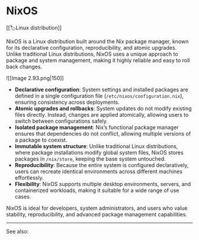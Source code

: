
# NixOS

[[🏷️Linux distribution]]

NixOS is a Linux distribution built around the Nix package manager, known for its declarative configuration, reproducibility, and atomic upgrades. Unlike traditional Linux distributions, NixOS uses a unique approach to package and system management, making it highly reliable and easy to roll back changes.

![[Image 2.93.png|150]]

- **Declarative configuration**: System settings and installed packages are defined in a single configuration file (`/etc/nixos/configuration.nix`), ensuring consistency across deployments.
- **Atomic upgrades and rollbacks**: System updates do not modify existing files directly. Instead, changes are applied atomically, allowing users to switch between configurations safely.
- **Isolated package management**: Nix’s functional package manager ensures that dependencies do not conflict, allowing multiple versions of a package to coexist.
- **Immutable system structure**: Unlike traditional Linux distributions, where package installations modify global system files, NixOS stores packages in `/nix/store`, keeping the base system untouched.
- **Reproducibility**: Because the entire system is configured declaratively, users can recreate identical environments across different machines effortlessly.
- **Flexibility**: NixOS supports multiple desktop environments, servers, and containerized workloads, making it suitable for a wide range of use cases.

NixOS is ideal for developers, system administrators, and users who value stability, reproducibility, and advanced package management capabilities.

---

See also:
